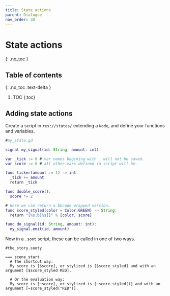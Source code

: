 ```yaml
---
title: State actions
parent: Dialogue
nav_order: 30
---
```


# State actions
{: .no_toc }

## Table of contents
{: .no_toc .text-delta }

1. TOC
{:toc}

## Adding state actions
Create a script in `res://states/` extending a `Node`, and define your functions and variables.

```gd
#my_state.gd

signal my_signal(id: String, amount: int)

var _tick := 0 # var names begining with _ will not be saved.
var score := 0 # all other vars defined in script will be.

func ticker(amount := 1) -> int:
  _tick += amount
  return _tick

func double_score():
  score *= 2

# here we can return a bbcode wrapped version.
func score_styled(color = Color.GREEN) -> String:
  return "[%s;b]%s[]" % [color, score]

func do_signal(id: String, amount: int):
  my_signal.emit(id, amount)
```

Now in a `.soot` script, these can be called in one of two ways.

```
#the_story.sooty

=== scene_start
  # The shortcut way:
  My score is [$score], or stylized is [$score_styled] and with an argument [$score_styled RED].

  # Or the evaluation way:
  My score is [~score], or stylized is [~score_styled()] and with an argument [~score_styled("RED")].
```
